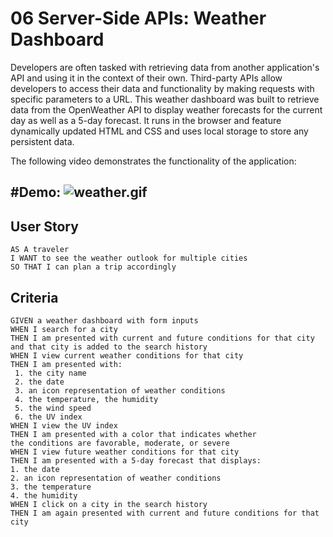 # 06 Server-Side APIs: Weather Dashboard

Developers are often tasked with retrieving data from another application's API and using it in the context of their own. Third-party APIs allow developers to access their data and functionality by making requests with specific parameters to a URL. This weather dashboard was built to retrieve data from the OpenWeather API to display weather forecasts for the current day as well as a 5-day forecast. It runs in the browser and feature dynamically updated HTML and CSS and uses local storage to store any persistent data.

The following video demonstrates the functionality of the application:

#Demo: ![weather.gif](weather.gif)
--------------------------------------------------------

## User Story

```
AS A traveler
I WANT to see the weather outlook for multiple cities
SO THAT I can plan a trip accordingly
```

## Criteria

```
GIVEN a weather dashboard with form inputs
WHEN I search for a city
THEN I am presented with current and future conditions for that city 
and that city is added to the search history
WHEN I view current weather conditions for that city
THEN I am presented with:
 1. the city name
 2. the date 
 3. an icon representation of weather conditions
 4. the temperature, the humidity
 5. the wind speed
 6. the UV index
WHEN I view the UV index
THEN I am presented with a color that indicates whether 
the conditions are favorable, moderate, or severe
WHEN I view future weather conditions for that city
THEN I am presented with a 5-day forecast that displays:
1. the date
2. an icon representation of weather conditions
3. the temperature
4. the humidity
WHEN I click on a city in the search history
THEN I am again presented with current and future conditions for that city
```